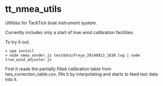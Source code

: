 tt_nmea_utils
=============

Utilities for TackTick boat instrument system.

Currently includes only a start of true wind calibration facilities.

To try it out:

    > npm install
    > node nmea_sender.js testdata/Freya_20140913_1638.log | node true_wind_adjuster.js

First it reads the partially filled calibration table from tws_correction_table.csv, fills it by interpolating and starts to feed test data into it.

